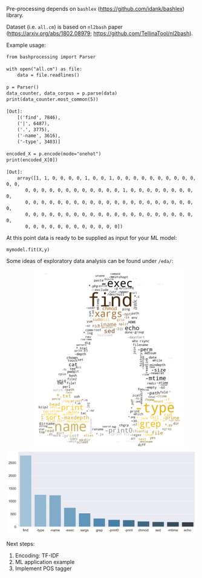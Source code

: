 Pre-processing depends on `bashlex` (https://github.com/idank/bashlex) library.  
  
Dataset (i.e. `all.cm`) is based on `nl2bash` paper (https://arxiv.org/abs/1802.08979; https://github.com/TellinaTool/nl2bash).  

Example usage:
```
from bashprocessing import Parser

with open("all.cm") as file:
    data = file.readlines()

p = Parser()
data_counter, data_corpus = p.parse(data)
print(data_counter.most_common(5))

[Out]:
    [('find', 7846),
    ('|', 6487),
    ('.', 3775),
    ('-name', 3616),
    ('-type', 3403)]

encoded_X = p.encode(mode="onehot")
print(encoded_X[0])

[Out]:
    array([1, 1, 0, 0, 0, 0, 1, 0, 0, 1, 0, 0, 0, 0, 0, 0, 0, 0, 0, 0, 0, 0,
       0, 0, 0, 0, 0, 0, 0, 0, 0, 0, 0, 0, 1, 0, 0, 0, 0, 0, 0, 0, 0, 0,
       0, 0, 0, 0, 0, 0, 0, 0, 0, 0, 0, 0, 0, 0, 0, 0, 0, 0, 0, 0, 0, 0,
       0, 0, 0, 0, 0, 0, 0, 0, 0, 0, 0, 0, 0, 0, 0, 0, 0, 0, 0, 0, 0, 0,
       0, 0, 0, 0, 0, 0, 0, 0, 0, 0, 0, 0])
```

At this point data is ready to be supplied as input for your ML model:
```
mymodel.fit(X,y)
```

Some ideas of exploratory data analysis can be found under `/eda/`:

&nbsp;&nbsp;&nbsp;&nbsp;&nbsp;&nbsp;&nbsp;&nbsp;&nbsp;&nbsp;&nbsp;&nbsp;&nbsp;&nbsp;&nbsp;&nbsp;&nbsp;&nbsp;<img src="img/Tux_wordcloud.png" alt="WordCloud of most common elements" width="400"/>
<img src="img/absolute_element_counts.png" alt="Absolute Element Counts" width="600">


Next steps:
1. Encoding: TF-IDF
2. ML application example
3. Implement POS tagger
